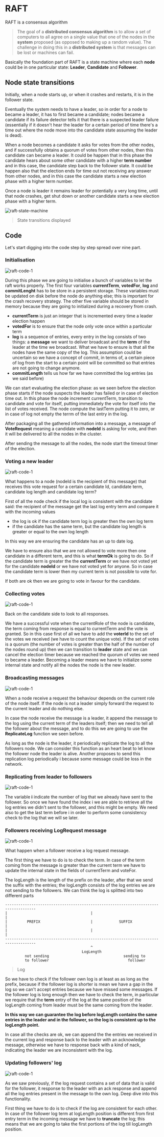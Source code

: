 # RAFT

RAFT is a consensus algorithm

> The goal of a **distributed consensus algorithm** is to allow a set of computers to all agree on a single value that one of the nodes in the **system** proposed (as opposed to making up a random value). The challenge in doing this in a **distributed system** is that messages can be lost or machines can fail.

Basically the foundation part of RAFT is a state machine where each **node** could be in one particular state: **Leader**, **Candidate** and **Follower**.



## Node state transitions

Initially, when a node starts up, or when it crashes and restarts, it is in the follower state.

Eventually the system needs to have a leader, so in order for a node to became a leader, it has to first became a candidate; nodes became a candidate if its failure detector tells it that there is a suspected leader failure (essentially if it doesn't hear the leader for a certain period of time there's a time out where the node move into the candidate state assuming the leader is dead).

When a node becomes a candidate it asks for votes from the other nodes, and if successfully obtains a quorum of votes from other nodes, then this candidate can became a leader. It could be happen that in this phase the candidate hears about some other candidate with a higher **term number** and in this case, the candidate step back to the follower state. It could be happen also that the election ends for time out not receiving any answer from other nodes, and in this case the candidate starts a new election phase with a higher term number.

Once a node is leader it remains leader for potentially a very long time, until that node crashes, get shut down or another candidate starts a new election phase with a higher term.

![raft-state-machine](./imgs/raft-state-machine.png)

> State transitions displayed

## Code

Let's start digging into the code step by step spread over nine part.



### Initialisation

![raft-code-1](./imgs/raft-code-1.png)

During this phase we are going to initialise a bunch of variables to let the raft works properly. The first four variables **currentTerm**, **votedFor**, **log** and **commitLenght** has to be store in a persistent storage. These variables must be updated on disk before the node do anything else; this is important for the crash recovery strategy. The other five variable should be stored in memory because they are going to initialized during a recovery from crash.

- **currentTerm** is just an integer that is incremented every time a leader election happen
- **votedFor** is to ensure that the node only vote once within a particular term
- **log** is a sequence of entries, every entry in the log consists of two things: a **message** we want to deliver broadcast and the **term** of the leader at the time we broadcast. What we have to ensure is that all the nodes have the same copy of the log. This assumption could be uncertain so we have a concept of commit, in terms of, a certain piece of log from the start to a certain point will be committed so that entries are not going to change anymore.
- **commitLength** tells us how far we have committed the log entries (as we said before)

We can start evaluating the election phase: as we seen before the election phase starts if the node suspects the leader has failed or in case of election time out. In this phase the node increment currentTerm, transition to candidate and vote for itself, putting immediately the vote for itself into the list of votes received. The node compute the lastTerm putting it to zero, or in case of log not empty the terrm of the last entry in the log.  

After packaging all the gathered information into a message, a message of **VoteRequest** meaning a candidate with **nodeId** is asking for vote, and then it will be delivered to all the nodes in the cluster. 

After sending the message to all the nodes, the node start the timeout timer of the election.



### Voting a new leader

![raft-code-1](./imgs/raft-code-2.png)

What happens to a node (nodeId is the recipient of this message) that receives this vote request for a certain candidate Id, candidate term, candidate log length and candidate log term?

First of all the node check if the local log is consistent with the candidate said: the recipient of the message get the last log entry term and compare it with the incoming values

- the log is ok if the candidate term log is greater then the own log term
- if the candidate has the same term, but the candidate log length is greater or equal to the own log length

In this way we are ensuring the candidate has an up to date log. 

We have to ensure also that we are not allowed to vote more then one candidate in a different term, and this is what **termOk** is going to do. So if the candidate term is greater the the **currentTerm** or we have not voted yet for the candidate **nodeId** or we have not voted yet for anyone. So in case the candidate term is lower then my current term is not possible to vote for.

If both are ok then we are going to vote in favour for the candidate.



### Collecting votes

![raft-code-1](./imgs/raft-code-3.png)

Back on the candidate side to look to all responses.

We have a successful vote when the currentRole of the node is candidate, the term coming from response is equal to currentTerm and the vote is granted. So in this case first of all we have to add the **voterId** to the set of the votes we received (we have to count the unique vote). If the set of votes is a quorum (the number of votes is greater than the half of the number of the nodes round up) then we can transition to **leader** state and we can cancel the election timer because we reached the quorum of votes we need to became a leader. Becoming a leader means we have to initialize some internal state and notify all the nodes the node is the new leader.



###  Broadcasting messages

![raft-code-1](./imgs/raft-code-4.png)

When a node receive a request the behaviour depends on the current role of the node itself. If the node is not a leader simply forward the request to the current leader and do nothing else. 

In case the node receive the message is a leader, it append the message to the log using the current term of the leaders itself; then we need to tell all the follower about the message, and to do this we are going to use the **ReplicateLog** function we seen before.

As long as the node is the leader, it periodically replicate the log to all the followers node. We can consider this function as an heart beat to let know the follower node the leader is alive. Another proposes to send this replication log periodically i because some message could be loss in the network. 

### Replicating from leader to followers

![raft-code-1](./imgs/raft-code-5.png)

The variable **i** indicate the number of log that we already have sent to the follower. So once we have found the index i we are able to retrieve all the log entries we didn't sent to the follower, and this might be empty. We need also to get the last term before i in order to perform some consistency check to the log that we will se later. 



### Followers receiving LogRequest message

![raft-code-1](./imgs/raft-code-6.png)

What happen when a follower receive a log request message. 

The first thing we have to do is to check the term. In case of the term coming from the message is greater than the current term we have to update the internal state in the fields of currentTerm and voteFor.

The logLength is the length of the prefix on the leader, after that we send the suffix with the entries; the logLength consists of the log entries we are not sending to the followers. We can think the log is splitted into two different parts

```
------------------------------------------------------------------------------------
|                                      |                                           |
|         PREFIX                       |            SUFFIX                         |
|                                      |                                           |
------------------------------------------------------------------------------------
                                       ^
                                   LogLength
         not sending                                  sending to
         to follower                                    follower
```

> Log

So we have to check if the follower own log is at least as as long as the prefix, because if the follower log is shorter is mean we have a gap in the log so we can't accept entries because we have missed some messages.  If the follower log is long enough  then we have to check the term, in particular we require that the **term** entry of the log at the same position of the logLength coming from leader must be the same coming from the leader. 

**In this way we can guarantee the log before logLength contains the same entries in the leader and in the follower, so the log is consistent up to the logLength point.**

In case all the checks are ok, we can append the the entries we received in the current log and response back to the leader with an acknowledge message, otherwise we have to response back with a kind of nack, indicating the leader we are inconsistent with the log.



### Updating followers' log

![raft-code-1](./imgs/raft-code-7.png)

As we saw previously, if the log request contains a set of data that is valid for the follower, it response to the leader with an ack response and append all the log entries present in the message to the own log. Deep dive into this functionality.

 First thing we have to do is to check if the log are consistent for each other. In case of the follower log term at logLength position is different from first entry term in the incoming message we have to **truncate** the log; this means that we are going to take the first portions of the log till logLength position. 







